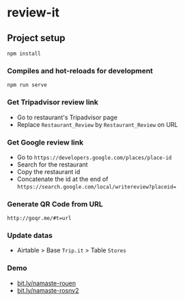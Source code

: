 # review-it

## Project setup
```
npm install
```

### Compiles and hot-reloads for development
```
npm run serve
```

### Get Tripadvisor review link

- Go to restaurant's Tripadvisor page
- Replace `Restaurant_Review` by `Restaurant_Review` on URL

### Get Google review link

- Go to `https://developers.google.com/places/place-id`
- Search for the restaurant
- Copy the restaurant id
- Concatenate the id at the end of `https://search.google.com/local/writereview?placeid=`

### Generate QR Code from URL

```
http://goqr.me/#t=url
```

### Update datas

- Airtable > Base `Trip.it` > Table `Stores`



### Demo

- [bit.ly/namaste-rouen](https://bit.ly/namaste-rouen)
- [bit.ly/namaste-rosny2](https://bit.ly/namaste-rosny2)
